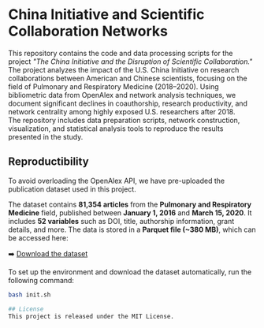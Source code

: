# China Initiative and Scientific Collaboration Networks

This repository contains the code and data processing scripts for the project *"The China Initiative and the Disruption of Scientific Collaboration."*  
The project analyzes the impact of the U.S. China Initiative on research collaborations between American and Chinese scientists, focusing on the field of Pulmonary and Respiratory Medicine (2018–2020).  Using bibliometric data from OpenAlex and network analysis techniques, we document significant declines in coauthorship, research productivity, and network centrality among highly exposed U.S. researchers after 2018.  
The repository includes data preparation scripts, network construction, visualization, and statistical analysis tools to reproduce the results presented in the study.

## Reproductibility

To avoid overloading the OpenAlex API, we have pre-uploaded the publication dataset used in this project.

The dataset contains **81,354 articles** from the **Pulmonary and Respiratory Medicine** field, published between **January 1, 2016** and **March 15, 2020**. It includes **52 variables** such as DOI, title, authorship information, grant details, and more. The data is stored in a **Parquet file (~380 MB)**, which can be accessed here:

➡️ [Download the dataset](https://minio.lab.sspcloud.fr/gamer35/public/all_works_16_20.parquet)

To set up the environment and download the dataset automatically, run the following command:

```bash
bash init.sh

## License
This project is released under the MIT License.
